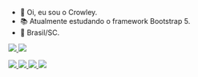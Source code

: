 - 🤠 Oi, eu sou o Crowley.
- 📚 Atualmente estudando o framework Bootstrap 5.
- 🏡 Brasil/SC. 

<a href="https://api.whatsapp.com/send?phone=5567996968737&text=Olá!" target="_blank"><img src="https://img.shields.io/badge/Whatsapp-0A0A0A?style=for-the-badge&logo=whatsapp&logoColor=cyan">
<a href="https://discord.gg/5XMypDufcD" target="_blank"><img src="https://img.shields.io/badge/Discord-0A0A0A?style=for-the-badge&logo=discord&logoColor=cyan">


<img src="https://img.shields.io/badge/Python-0A0A0A?style=for-the-badge&logo=python&logoColor=cyan">
<img src="https://img.shields.io/badge/Flask-0A0A0A?style=for-the-badge&logo=flask&logoColor=cyan">
<img src="https://img.shields.io/badge/Ruby-0A0A0A?style=for-the-badge&logo=ruby&logoColor=cyan">
<img src="https://github-readme-stats.vercel.app/api?username=Crowley-Dev&theme=vision-friendly-dark&show_icons=true">


